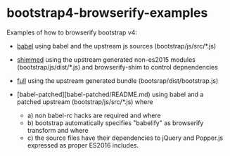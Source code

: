 # bootstrap4-browserify-examples

Examples of how to browserify bootstrap v4:

 * [babel](babel/README.md) using babel and the upstream js sources (bootstrap/js/src/*.js)
 * [shimmed](shimmed/README.md) using the upstream generated non-es2015 modules
   (bootstrap/js/dist/*.js) and browserify-shim to control depnendencies
 * [full](full/README.md) using the upstream generated bundle (bootsrap/dist/bootstrap.js)
 
 * [babel-patched][babel-patched/README.md) using babel and a patched upstream (bootstrap/js/src/*.js) where
   * a) non babel-rc hacks are required and where
   * b) bootstrap automatically specifies "babelify" as browserify transform and where
   * c) the source files have their dependencies to jQuery and Popper.js expressed as proper ES2016 includes.
